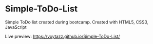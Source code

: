 # Simple-ToDo-List

Simple ToDo list created during bootcamp.
Created with HTML5, CSS3, JavaScript

Live preview:
https://voytazz.github.io/Simple-ToDo-List/
